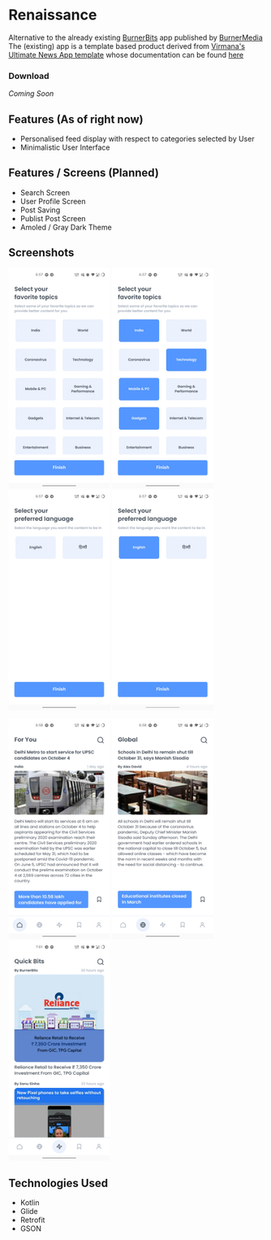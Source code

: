 

# Renaissance

Alternative to the already existing [BurnerBits](https://play.google.com/store/apps/details?id=com.techburner.burnerbits) app published by [BurnerMedia](https://techburner.in/)
The (existing) app is a template based product derived from [Virmana's Ultimate News App template](https://codecanyon.net/item/ultimate-news-app-videoyoutubeweathersurvey/24803183) whose documentation can be found [here](http://virmana.com/Docs/NewsApp/)

### Download
*Coming Soon*

## Features (As of right now)
* Personalised feed display with respect to categories selected by User
* Minimalistic User Interface

## Features / Screens (Planned)
* Search Screen
* User Profile Screen
* Post Saving
* Publist Post Screen
* Amoled / Gray Dark Theme

## Screenshots
<img src="https://raw.githubusercontent.com/oddlyspaced/Renaissance/master/Screenshots/category_1.jpg" width="200" height="433"/> <img src="https://raw.githubusercontent.com/oddlyspaced/Renaissance/master/Screenshots/category_2.jpg" width="200" height="433"/> <img src="https://raw.githubusercontent.com/oddlyspaced/Renaissance/master/Screenshots/language_1.jpg" width="200" height="433"/> <img src="https://raw.githubusercontent.com/oddlyspaced/Renaissance/master/Screenshots/language_2.jpg" width="200" height="433"/> 

<img src="https://raw.githubusercontent.com/oddlyspaced/Renaissance/master/Screenshots/user_feed.jpg" width="200" height="433"/> <img src="https://raw.githubusercontent.com/oddlyspaced/Renaissance/master/Screenshots/global_feed.jpg" width="200" height="433"/> <img src="https://raw.githubusercontent.com/oddlyspaced/Renaissance/master/Screenshots/quick_bits.jpg" width="200" height="433"/>

## Technologies Used
* Kotlin
* Glide
* Retrofit
* GSON
